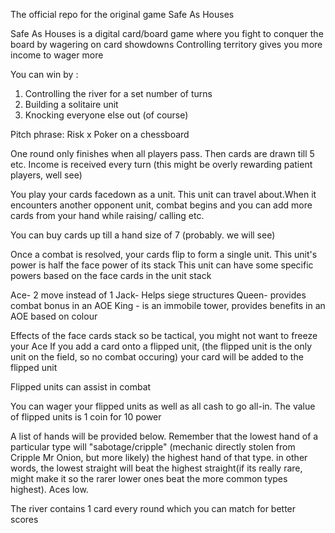 The official repo for the original game Safe As Houses

Safe As Houses is a digital card/board game where you fight to conquer the board by wagering on card showdowns
Controlling territory gives you more income to wager more

You can win by : 

1. Controlling the river for a set number of turns
2. Building a solitaire unit
3. Knocking everyone else out (of course)

Pitch phrase: Risk x Poker on a chessboard

One round only finishes when all players pass. Then cards are drawn till 5 etc. Income is received every turn
(this might be overly rewarding patient players, well see)

You play your cards facedown as a unit. This unit can travel about.When it encounters another opponent unit,
combat begins and you can add more cards from your hand while raising/ calling etc.

You can buy cards up till a hand size of 7 (probably. we will see)

Once a combat is resolved, your cards flip to form a single unit. This unit's power is half the face power of its stack
This unit can have some specific powers
based on the face cards in the unit stack

Ace- 2 move instead of 1
Jack- Helps siege structures
Queen- provides combat bonus in an AOE
King - is an immobile tower, provides benefits in an AOE based on colour

Effects of the face cards stack so be tactical, you might not want to freeze your Ace
If you add a card onto a flipped unit, (the flipped unit is the only unit on the field, so no combat occuring)
your card will be added to the flipped unit

Flipped units can assist in combat

You can wager your flipped units as well as all cash to go all-in. The value of flipped units is 1 coin for 10 power

A list of hands will be provided below. Remember that the lowest hand of a particular type will "sabotage/cripple"
(mechanic directly stolen from Cripple Mr Onion, but more likely) the highest hand of that type. in other words, the lowest
straight will beat the highest straight(if its really rare, might make it so the rarer lower ones beat the more common types highest). Aces low.

The river contains 1 card every round which you can match for better scores
